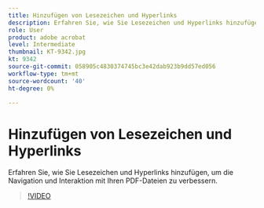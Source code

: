 ```yaml
---
title: Hinzufügen von Lesezeichen und Hyperlinks
description: Erfahren Sie, wie Sie Lesezeichen und Hyperlinks hinzufügen, um die Navigation und Interaktion mit Ihren PDF-Dateien zu verbessern
role: User
product: adobe acrobat
level: Intermediate
thumbnail: KT-9342.jpg
kt: 9342
source-git-commit: 058905c4830374745bc3e42dab923b9dd57ed056
workflow-type: tm+mt
source-wordcount: '40'
ht-degree: 0%

---
```


# Hinzufügen von Lesezeichen und Hyperlinks

Erfahren Sie, wie Sie Lesezeichen und Hyperlinks hinzufügen, um die Navigation und Interaktion mit Ihren PDF-Dateien zu verbessern.

>[!VIDEO](https://video.tv.adobe.com/v/340837?hidetitle=true)